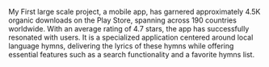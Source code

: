 My First large scale project, a mobile app, has garnered approximately 4.5K organic downloads on the Play Store, spanning across 190 countries worldwide. With an average rating of 4.7 stars, the app has successfully resonated with users. It is a specialized application centered around local language hymns, delivering the lyrics of these hymns while offering essential features such as a search functionality and a favorite hymns list.
